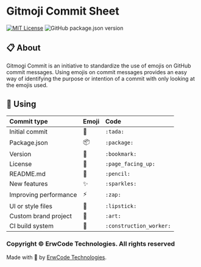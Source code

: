 # Gitmoji Commit Sheet

[![MIT License][mit-license-image]][mit-license-url]
![GitHub package.json version][version-url]

## 📋 About

Gitmogi Commit is an initiative to standardize the use of emojis on GitHub commit messages. Using emojis on commit messages provides an easy way of identifying the purpose or intention of a commit with only looking at the emojis used.


## 🎯 Using

| Commit type                 | Emoji                  | Code                     |
|:----------------------------|:-----------------------|:-------------------------|
| Initial commit              | :tada:                 | `:tada:`                 |
| Package.json                | :package:              | `:package:`              |
| Version                     | :bookmark:             | `:bookmark:`             |
| License                     | :page_facing_up:       | `:page_facing_up:`       |
| README.md                   | :pencil:               | `:pencil:`               |
| New features                | :sparkles:             | `:sparkles:`             |
| Improving performance       | :zap:                  | `:zap:`                  |
| UI or style files           | :lipstick:             | `:lipstick:`             |
| Custom brand project        | :art:                  | `:art:`                  |
| CI build system             | :construction_worker:  | `:construction_worker:`  |

### Copyright © ErwCode Technologies. All rights reserved

Made with 💖 by [ErwCode Technologies](https://erwcode.com/).


[mit-license-image]: https://img.shields.io/github/license/erwcode/gitmogi-commit.svg
[mit-license-url]: https://github.com/erwcode/gitmogi-commit/blob/master/LICENSE

[version-url]: https://img.shields.io/github/package-json/v/erwcode/gitmogi-commit.svg?color=red
